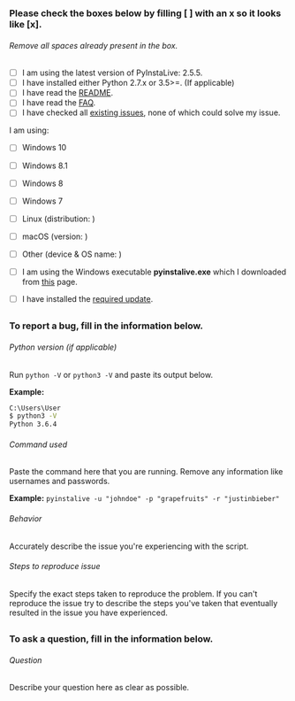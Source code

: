 ### Please check the boxes below by filling [ ] with an x so it looks like [x].
###### Remove all spaces already present in the box.

- [ ] I am using the latest version of PyInstaLive: 2.5.5.
- [ ] I have installed either Python 2.7.x or 3.5>=. (If applicable)
- [ ] I have read the [README](https://github.com/notcammy/pyinstalive/blob/master/README.md).
- [ ] I have read the [FAQ](https://github.com/notcammy/pyinstalive/blob/master/FAQ.md).
- [ ] I have checked all [existing issues](https://github.com/notcammy/PyInstaLive/issues?q=is%3Aissue), none of which could solve my issue.

I am using:
- [ ] Windows 10
- [ ] Windows 8.1
- [ ] Windows 8
- [ ] Windows 7
- [ ] Linux (distribution: )
- [ ] macOS (version: )
- [ ] Other (device & OS name: )

- [ ] I am using the Windows executable **pyinstalive.exe** which I downloaded from [this](https://github.com/notcammy/PyInstaLive/releases) page.
- [ ] I have installed the [required update](https://support.microsoft.com/en-gb/help/2999226/update-for-universal-c-runtime-in-windows).

##
##

### To report a bug, fill in the information below.

###### Python version (if applicable) 
Run ```python -V``` or ```python3 -V``` and paste its output below.

**Example:**
```bash
C:\Users\User
$ python3 -V
Python 3.6.4
```

###### Command used
Paste the command here that you are running. Remove any information like usernames and passwords.

**Example:** ```pyinstalive -u "johndoe" -p "grapefruits" -r "justinbieber"```

###### Behavior
Accurately describe the issue you're experiencing with the script.

###### Steps to reproduce issue
Specify the exact steps taken to reproduce the problem. If you can't reproduce the issue try to describe the steps you've taken that eventually resulted in the issue you have experienced.

##
##

### To ask a question, fill in the information below.

###### Question
Describe your question here as clear as possible.
